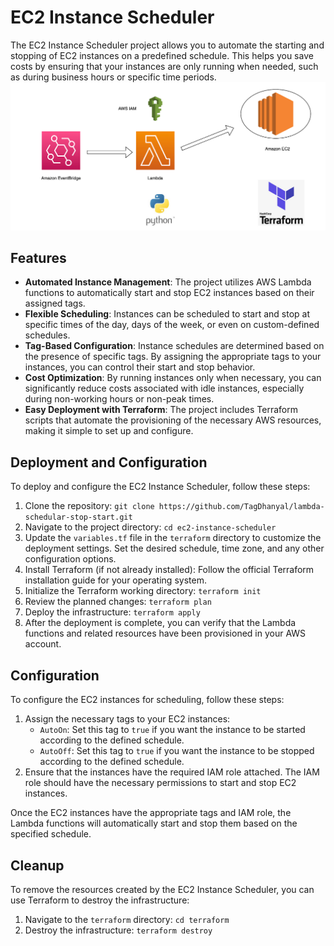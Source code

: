# EC2 Instance Scheduler

The EC2 Instance Scheduler project allows you to automate the starting and stopping of EC2 instances on a predefined schedule. This helps you save costs by ensuring that your instances are only running when needed, such as during business hours or specific time periods.
![Architecture](./images/arch.png)

## Features

- **Automated Instance Management**: The project utilizes AWS Lambda functions to automatically start and stop EC2 instances based on their assigned tags.
- **Flexible Scheduling**: Instances can be scheduled to start and stop at specific times of the day, days of the week, or even on custom-defined schedules.
- **Tag-Based Configuration**: Instance schedules are determined based on the presence of specific tags. By assigning the appropriate tags to your instances, you can control their start and stop behavior.
- **Cost Optimization**: By running instances only when necessary, you can significantly reduce costs associated with idle instances, especially during non-working hours or non-peak times.
- **Easy Deployment with Terraform**: The project includes Terraform scripts that automate the provisioning of the necessary AWS resources, making it simple to set up and configure.

## Deployment and Configuration

To deploy and configure the EC2 Instance Scheduler, follow these steps:

1. Clone the repository: `git clone https://github.com/TagDhanyal/lambda-schedular-stop-start.git`
2. Navigate to the project directory: `cd ec2-instance-scheduler`
3. Update the `variables.tf` file in the `terraform` directory to customize the deployment settings. Set the desired schedule, time zone, and any other configuration options.
4. Install Terraform (if not already installed): Follow the official Terraform installation guide for your operating system.
5. Initialize the Terraform working directory: `terraform init`
6. Review the planned changes: `terraform plan`
7. Deploy the infrastructure: `terraform apply`
8. After the deployment is complete, you can verify that the Lambda functions and related resources have been provisioned in your AWS account.

## Configuration

To configure the EC2 instances for scheduling, follow these steps:

1. Assign the necessary tags to your EC2 instances:
   - `AutoOn`: Set this tag to `true` if you want the instance to be started according to the defined schedule.
   - `AutoOff`: Set this tag to `true` if you want the instance to be stopped according to the defined schedule.
2. Ensure that the instances have the required IAM role attached. The IAM role should have the necessary permissions to start and stop EC2 instances.

Once the EC2 instances have the appropriate tags and IAM role, the Lambda functions will automatically start and stop them based on the specified schedule.

## Cleanup

To remove the resources created by the EC2 Instance Scheduler, you can use Terraform to destroy the infrastructure:

1. Navigate to the `terraform` directory: `cd terraform`
2. Destroy the infrastructure: `terraform destroy`

